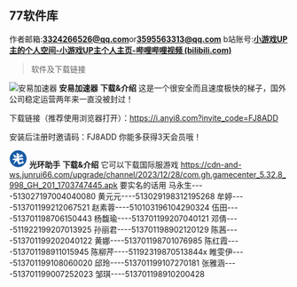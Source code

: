 ﻿## 77软件库
作者邮箱:**3324266526@qq.com**or**3595563313@qq.com**
b站账号:**[小游戏UP主的个人空间-小游戏UP主个人主页-哔哩哔哩视频 (bilibili.com)](https://space.bilibili.com/1354778588?spm_id_from=333.1007.0.0)**

> 软件及下载链接

![安易加速器
](/imgs/ShMXsKb6HnO7B70u.png)
**安易加速器**
**下载&介绍**
这是一个很安全而且速度极快的梯子，国外公司稳定运营两年来一直没被封过！

下载链接（推荐使用浏览器打开）：https://i.anyi8.com?invite_code=FJ8ADD

安装后注册时邀请码：FJ8ADD 你能多获得3天会员哦！

![输入图片说明](/imgs/V1Uy7kpVjQre8kLQ.png)
**光环助手**
**下载&介绍**
它可以下载国际服游戏
https://cdn-and-ws.junrui66.com/upgrade/channel/2023/12/28/com.gh.gamecenter_5.32.8_998_GH_201_1703747445.apk
要实名的话用
马永生----513027197004040080
黄元元----513029198312195268
牟婷----513701199212067521
赵素蓉----510103196104290324
伍田----513701198706150443
杨馥瑜----513701199207040121
邓倩----511922199207013925
孙丽君----513701198902120129
陈茜----513701199202040122
黄娜----513701198701076985
陈红霞----513701198911015945
陈柳芹----51192319870513844x
睢雯伊----513701199108060020
邱玲----513701199107270181
张雅涵----513701199007252023
邹琪----513701198910200428
